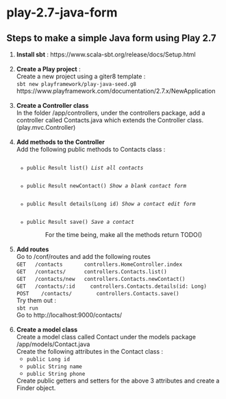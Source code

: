 # play-2.7-java-form

## Steps to make a simple Java form using Play 2.7

<ol>
  <li><strong>Install sbt</strong> : https://www.scala-sbt.org/release/docs/Setup.html</li><br  />
  <li><strong>Create a Play project</strong> : <br />
    Create a new project using a giter8 template : <br />
    <code>sbt new playframework/play-java-seed.g8</code> <br />
    https://www.playframework.com/documentation/2.7.x/NewApplication</li> <br  />
  <li><strong>Create a Controller class</strong><br />
    In the folder /app/controllers, under the controllers package, add a controller called Contacts.java which extends the Controller class. (play.mvc.Controller)
  </li><br  />
  <li><strong>Add methods to the Controller</strong><br />
    Add the following public methods to Contacts class : 
    <ul>
      <code>
      <li>public Result list() <em>List all contacts</em></li>
      <li>public Result newContact() <em>Show a blank contact form</em></li>
      <li>public Result details(Long id) <em>Show a contact edit form</em></li>
      <li>public Result save() <em>Save a contact</em></li>
      </code>
      For the time being, make all the methods return TODO()
    </ul>
  </li><br  />
  <li><strong>Add routes</strong><br />
    Go to /conf/routes and add the following routes<br />
      <code>GET   /contacts       controllers.HomeController.index </code></br />
      <code>GET   /contacts/      controllers.Contacts.list() </code><br />
      <code>GET   /contacts/new	  controllers.Contacts.newContact() </code><br />
      <code>GET   /contacts/:id		controllers.Contacts.details(id: Long) </code><br />
      <code>POST	/contacts/		  controllers.Contacts.save() </code><br  />
    Try them out : <br />
    <code>sbt run</code><br />
    Go to http://localhost:9000/contacts/
  </li><br />
  <li><strong>Create a model class</strong><br />
    Create a model class called Contact under the models package<br />
    /app/models/Contact.java <br />
    Create the following attributes in the Contact class : <br />
    <ul>
      <li><code>public Long id</code></li>
      <li><code>public String name</code></li>
      <li><code>public String phone</code></li>
    </ul>
    Create public getters and setters for the above 3 attributes and create a Finder object.
  </li>
  
